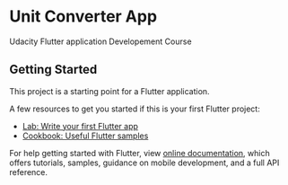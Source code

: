 # Unit Converter App

Udacity Flutter application Developement Course

## Getting Started

This project is a starting point for a Flutter application.

A few resources to get you started if this is your first Flutter project:

- [Lab: Write your first Flutter app](https://flutter.io/docs/get-started/codelab)
- [Cookbook: Useful Flutter samples](https://flutter.io/docs/cookbook)

For help getting started with Flutter, view
[online documentation](https://flutter.io/docs), which offers tutorials,
samples, guidance on mobile development, and a full API reference.
